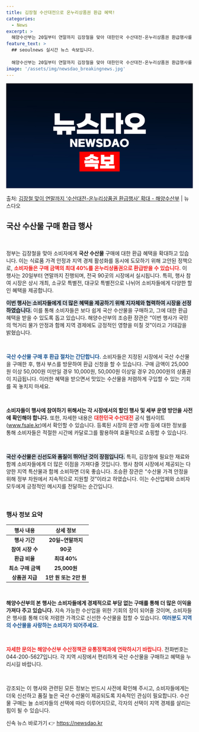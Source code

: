 ```yaml
---
title: 김장철 수산대전으로 온누리상품권 환급 혜택!
categories:
  - News
excerpt: >
  해양수산부는 20일부터 연말까지 김장철을 맞아 대한민국 수산대전-온누리상품권 환급행사를 확대 개최한다고 밝혔…
feature_text: >
  ## seoulnews 실시간 뉴스 속보입니다.

  해양수산부는 20일부터 연말까지 김장철을 맞아 대한민국 수산대전-온누리상품권 환급행사를 확대 개최한다고 밝혔…
image: '/assets/img/newsdao_breakingnews.jpg'
---
```


![뉴스다오 속보](/assets/img/newsdao_breakingnews.jpg)

<p>출처: <a href="https://newsdao.kr/2580" rel="dofollow">김장철 맞이 연말까지 ‘수산대전-온누리상품권 환급행사’ 확대 - 해양수산부</a> | 뉴스다오</p>

<h2 data-ke-size="size26">국산 수산물 구매 환급 행사</h2>

<p data-ke-size="size16">&nbsp;</p>

정부는 김장철을 맞아 소비자에게 <b>국산 수산물</b> 구매에 대한 환급 혜택을 확대하고 있습니다. 이는 식료품 가격 안정과 지역 경제 활성화를 동시에 도모하기 위해 고안된 정책으로, <b><span style="color: #ee2323;">소비자들은 구매 금액의 최대 40%를 온누리상품권으로 환급받을 수 있습니다.</span></b> 이 행사는 20일부터 연말까지 진행되며, 전국 90곳의 시장에서 실시됩니다. 특히, 행사 참여 시장은 상시 개최, 소규모 특별전, 대규모 특별전으로 나뉘어 소비자들에게 다양한 할인 혜택을 제공합니다. 

<b><span style="background-color: #21538527;">이번 행사는 소비자들에게 더 많은 혜택을 제공하기 위해 지자체와 협력하여 시장을 선정하였습니다.</span></b> 이를 통해 소비자들은 보다 쉽게 국산 수산물을 구매하고, 그에 대한 환급 혜택을 받을 수 있도록 돕고 있습니다. 해양수산부의 조승환 장관은 “이번 행사가 국민의 먹거리 물가 안정과 함께 지역 경제에도 긍정적인 영향을 미칠 것”이라고 기대감을 밝혔습니다.

<p data-ke-size="size16">&nbsp;</p>

<b><span style="color: #1a5490;">국산 수산물 구매 후 환급 절차는 간단합니다.</span></b> 소비자들은 지정된 시장에서 국산 수산물을 구매한 후, 행사 부스를 방문하여 환급 신청을 할 수 있습니다. 구매 금액이 25,000원 이상 50,000원 미만일 경우 10,000원, 50,000원 이상일 경우 20,000원의 상품권이 지급됩니다. 이러한 혜택을 받으면서 맛있는 수산물을 저렴하게 구입할 수 있는 기회를 꼭 놓치지 마세요.

<p data-ke-size="size16">&nbsp;</p>

<b>소비자들이 행사에 참여하기 위해서는 각 시장에서의 할인 행사 및 세부 운영 방안을 사전에 확인해야 합니다.</b> 또한, 자세한 내용은 <b><span style="color: #ee2323;">대한민국 수산대전</span></b> 공식 웹사이트(<a href="https://www.fsale.kr">www.fsale.kr</a>)에서 확인할 수 있습니다. 등록된 시장의 운영 사항 등에 대한 정보를 통해 소비자들은 적절한 시간에 카달로그를 활용하여 효율적으로 쇼핑할 수 있습니다.

<p data-ke-size="size16">&nbsp;</p>

<b><span style="background-color: #21538527;">국산 수산물은 신선도와 품질이 뛰어난 것이 장점입니다.</span></b> 특히, 김장철에 필요한 재료와 함께 소비자들에게 더 많은 이점을 가져다줄 것입니다. 행사 참여 시장에서 제공되는 다양한 지역 특산물과 함께 소비하면 더욱 좋습니다. 조승환 장관은 “수산물 가격 안정을 위해 정부 차원에서 지속적으로 지원할 것”이라고 하였습니다. 이는 수산업체와 소비자 모두에게 긍정적인 메시지를 전달하는 순간입니다.

<p data-ke-size="size16">&nbsp;</p>

<h3 data-ke-size="size24">행사 정보 요약</h3>

<table style="width: 100%; border-collapse: collapse;">
    <thead>
        <tr>
            <th style="text-align: center;">행사 내용</th>
            <th style="text-align: center;">상세 정보</th>
        </tr>
    </thead>
    <tbody>
        <tr>
            <td style="text-align: center; height: 17px;"><b>행사 기간</b></td>
            <td style="text-align: center; height: 17px;"><b>20일~연말까지</b></td>
        </tr>
        <tr>
            <td style="text-align: center; height: 17px;"><b>참여 시장 수</b></td>
            <td style="text-align: center; height: 17px;"><b>90곳</b></td>
        </tr>
        <tr>
            <td style="text-align: center; height: 17px;"><b>환급 비율</b></td>
            <td style="text-align: center; height: 17px;"><b>최대 40%</b></td>
        </tr>
        <tr>
            <td style="text-align: center; height: 17px;"><b>최소 구매 금액</b></td>
            <td style="text-align: center; height: 17px;"><b>25,000원</b></td>
        </tr>
        <tr>
            <td style="text-align: center; height: 17px;"><b>상품권 지급</b></td>
            <td style="text-align: center; height: 17px;"><b>1만 원 또는 2만 원</b></td>
        </tr>
    </tbody>
</table>

<p data-ke-size="size16">&nbsp;</p>

<b>해양수산부의 본 행사는 소비자들에게 경제적으로 부담 없는 구매를 통해 더 많은 이익을 가져다 주고 있습니다.</b> 지속 가능한 수산업을 위한 기회의 장이 되어줄 것이며, 소비자들은 행사를 통해 더욱 저렴한 가격으로 신선한 수산물을 접할 수 있습니다. <b><span style="color: #1a5490;">여러분도 지역의 수산물을 사랑하는 소비자가 되어주세요.</span></b>

<p data-ke-size="size16">&nbsp;</p>

<b><span style="color: #ee2323;">자세한 문의는 해양수산부 수산정책관 유통정책과에 연락하시기 바랍니다.</span></b> 전화번호는 044-200-5627입니다. 각 지역 시장에서 편리하게 국산 수산물을 구매하고 혜택을 누리시길 바랍니다. 

<p data-ke-size="size16">&nbsp;</p>

강조되는 이 행사와 관련된 모든 정보는 반드시 사전에 확인해 주시고, 소비자들에게는 더욱 신선하고 품질 높은 국산 수산물이 제공되도록 지속적인 관심이 필요합니다. 수산물 구매는 늘 소비자들의 선택에 따라 이루어지므로, 각자의 선택이 지역 경제를 살리는 힘이 될 수 있습니다. 

신속 뉴스 바로가기 👉 <a href="https://newsdao.kr" rel="dofollow">https://newsdao.kr</a>


